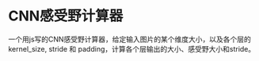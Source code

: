 # CNN感受野计算器

一个用js写的CNN感受野计算器，给定输入图片的某个维度大小，以及各个层的kernel_size, stride 和 padding，计算各个层输出的大小、感受野大小和stride。

<script type='text/javascript' src='https://airaria.github.io/js/src/CNNcalculator.js'></script>